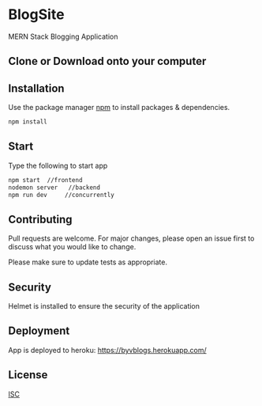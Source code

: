 # BlogSite

MERN Stack Blogging Application

## Clone or Download onto your computer  

## Installation

Use the package manager [npm](https://www.npmjs.com/package/npm) to install packages & dependencies.

```bash
npm install 
```
## Start

Type the following to start app
```bash
npm start  //frontend
nodemon server   //backend
npm run dev     //concurrently
```

## Contributing

Pull requests are welcome. For major changes, please open an issue first to discuss what you would like to change.

Please make sure to update tests as appropriate.

## Security

Helmet is installed to ensure the security of the application

## Deployment

App is deployed to heroku:
https://byvblogs.herokuapp.com/

## License
[ISC](https://www.isc.org/licenses/)
